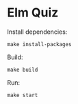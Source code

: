 # Elm Quiz

Install dependencies:

```
make install-packages
```

Build:

```
make build
```

Run:

```
make start
```
